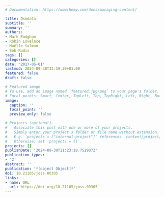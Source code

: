 ```yaml
---
# Documentation: https://wowchemy.com/docs/managing-content/

title: Osmdata
subtitle: ''
summary: ''
authors:
- Mark Padgham
- Robin Lovelace
- Maëlle Salmon
- Bob Rudis
tags: []
categories: []
date: '2017-06-01'
lastmod: 2024-09-30T12:19:30+01:00
featured: false
draft: false

# Featured image
# To use, add an image named `featured.jpg/png` to your page's folder.
# Focal points: Smart, Center, TopLeft, Top, TopRight, Left, Right, BottomLeft, Bottom, BottomRight.
image:
  caption: ''
  focal_point: ''
  preview_only: false

# Projects (optional).
#   Associate this post with one or more of your projects.
#   Simply enter your project's folder or file name without extension.
#   E.g. `projects = ["internal-project"]` references `content/project/deep-learning/index.md`.
#   Otherwise, set `projects = []`.
projects: []
publishDate: '2024-09-30T11:23:18.752907Z'
publication_types:
- '2'
abstract: ''
publication: '*[object Object]*'
doi: 10.21105/joss.00305
links:
- name: URL
  url: https://doi.org/10.21105/joss.00305
---
```

